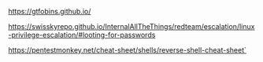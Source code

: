 https://gtfobins.github.io/

https://swisskyrepo.github.io/InternalAllTheThings/redteam/escalation/linux-privilege-escalation/#looting-for-passwords

https://pentestmonkey.net/cheat-sheet/shells/reverse-shell-cheat-sheet` 